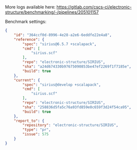 More logs available here: https://gitlab.com/cscs-ci/electronic-structure/benchmarking/-/pipelines/205101157

Benchmark settings:

```json
{
    "id": "364ccf0d-8996-4e28-a2e6-6eddfe22e4a8",
    "reference": {
        "spec": "sirius@6.5.7 +scalapack",
        "cmd": [
            "sirius.scf"
        ],
        "repo": "electronic-structure/SIRIUS",
        "sha": "a24d674330b97675090853be47ef2269f1f7185e",
        "build": true
    },
    "current": {
        "spec": "sirius@develop +scalapack",
        "cmd": [
            "sirius.scf"
        ],
        "repo": "electronic-structure/SIRIUS",
        "sha": "258836d5fa5c76a93fd859e0c659f3d24f54ca95",
        "build": true
    },
    "report_to": {
        "repository": "electronic-structure/SIRIUS",
        "type": "pr",
        "issue": 575
    }
}
```
